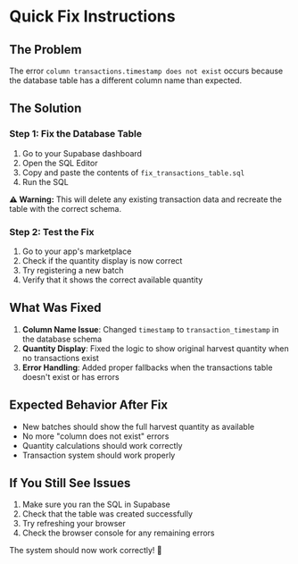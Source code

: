 # Quick Fix Instructions

## The Problem
The error `column transactions.timestamp does not exist` occurs because the database table has a different column name than expected.

## The Solution

### Step 1: Fix the Database Table
1. Go to your Supabase dashboard
2. Open the SQL Editor
3. Copy and paste the contents of `fix_transactions_table.sql`
4. Run the SQL

**⚠️ Warning:** This will delete any existing transaction data and recreate the table with the correct schema.

### Step 2: Test the Fix
1. Go to your app's marketplace
2. Check if the quantity display is now correct
3. Try registering a new batch
4. Verify that it shows the correct available quantity

## What Was Fixed

1. **Column Name Issue**: Changed `timestamp` to `transaction_timestamp` in the database schema
2. **Quantity Display**: Fixed the logic to show original harvest quantity when no transactions exist
3. **Error Handling**: Added proper fallbacks when the transactions table doesn't exist or has errors

## Expected Behavior After Fix

- New batches should show the full harvest quantity as available
- No more "column does not exist" errors
- Quantity calculations should work correctly
- Transaction system should work properly

## If You Still See Issues

1. Make sure you ran the SQL in Supabase
2. Check that the table was created successfully
3. Try refreshing your browser
4. Check the browser console for any remaining errors

The system should now work correctly! 🎉
